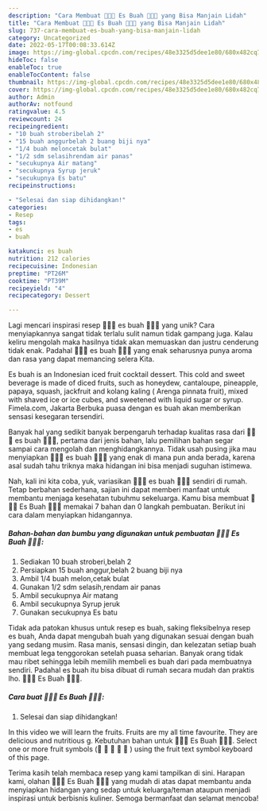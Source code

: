 ```yaml
---
description: "Cara Membuat 🍈🍇🍓 Es Buah 🍓🍇🍈 yang Bisa Manjain Lidah"
title: "Cara Membuat 🍈🍇🍓 Es Buah 🍓🍇🍈 yang Bisa Manjain Lidah"
slug: 737-cara-membuat-es-buah-yang-bisa-manjain-lidah
category: Uncategorized
date: 2022-05-17T00:08:33.614Z
image: https://img-global.cpcdn.com/recipes/48e3325d5dee1e80/680x482cq70/es-buah-foto-resep-utama.jpg
hideToc: false
enableToc: true
enableTocContent: false
thumbnail: https://img-global.cpcdn.com/recipes/48e3325d5dee1e80/680x482cq70/es-buah-foto-resep-utama.jpg
cover: https://img-global.cpcdn.com/recipes/48e3325d5dee1e80/680x482cq70/es-buah-foto-resep-utama.jpg
author: Admin
authorAv: notfound
ratingvalue: 4.5
reviewcount: 24
recipeingredient:
- "10 buah stroberibelah 2"
- "15 buah anggurbelah 2 buang biji nya"
- "1/4 buah meloncetak bulat"
- "1/2 sdm selasihrendam air panas"
- "secukupnya Air matang"
- "secukupnya Syrup jeruk"
- "secukupnya Es batu"
recipeinstructions:

- "Selesai dan siap dihidangkan!"
categories:
- Resep
tags:
- es
- buah

katakunci: es buah 
nutrition: 212 calories
recipecuisine: Indonesian
preptime: "PT26M"
cooktime: "PT39M"
recipeyield: "4"
recipecategory: Dessert

---
```





Lagi mencari inspirasi resep 🍈🍇🍓 es buah 🍓🍇🍈 yang unik? Cara menyiapkannya sangat tidak terlalu sulit namun tidak gampang juga. Kalau keliru mengolah maka hasilnya tidak akan memuaskan dan justru cenderung tidak enak. Padahal 🍈🍇🍓 es buah 🍓🍇🍈 yang enak seharusnya punya aroma dan rasa yang dapat memancing selera Kita.





Es buah is an Indonesian iced fruit cocktail dessert. This cold and sweet beverage is made of diced fruits, such as honeydew, cantaloupe, pineapple, papaya, squash, jackfruit and kolang kaling ( Arenga pinnata fruit), mixed with shaved ice or ice cubes, and sweetened with liquid sugar or syrup. Fimela.com, Jakarta Berbuka puasa dengan es buah akan memberikan sensasi kesegaran tersendiri.

Banyak hal yang sedikit banyak berpengaruh terhadap kualitas rasa dari 🍈🍇🍓 es buah 🍓🍇🍈, pertama dari jenis bahan, lalu pemilihan bahan segar sampai cara mengolah dan menghidangkannya. Tidak usah pusing jika mau menyiapkan 🍈🍇🍓 es buah 🍓🍇🍈 yang enak di mana pun anda berada, karena asal sudah tahu triknya maka hidangan ini bisa menjadi suguhan istimewa.






Nah, kali ini kita coba, yuk, variasikan 🍈🍇🍓 es buah 🍓🍇🍈 sendiri di rumah. Tetap berbahan sederhana, sajian ini dapat memberi manfaat untuk membantu menjaga kesehatan tubuhmu sekeluarga. Kamu bisa membuat 🍈🍇🍓 Es Buah 🍓🍇🍈 memakai 7 bahan dan 0 langkah pembuatan. Berikut ini cara dalam menyiapkan hidangannya.

<!--inarticleads1-->

##### Bahan-bahan dan bumbu yang digunakan untuk pembuatan 🍈🍇🍓 Es Buah 🍓🍇🍈:

1. Sediakan 10 buah stroberi,belah 2
1. Persiapkan 15 buah anggur,belah 2 buang biji nya
1. Ambil 1/4 buah melon,cetak bulat
1. Gunakan 1/2 sdm selasih,rendam air panas
1. Ambil secukupnya Air matang
1. Ambil secukupnya Syrup jeruk
1. Gunakan secukupnya Es batu


Tidak ada patokan khusus untuk resep es buah, saking fleksibelnya resep es buah, Anda dapat mengubah buah yang digunakan sesuai dengan buah yang sedang musim. Rasa manis, sensasi dingin, dan kelezatan setiap buah membuat lega tenggorokan setelah puasa seharian. Banyak orang tidak mau ribet sehingga lebih memilih membeli es buah dari pada membuatnya sendiri. Padahal es buah itu bisa dibuat di rumah secara mudah dan praktis lho. 🍈🍇🍓 Es Buah 🍓🍇🍈. 

<!--inarticleads2-->

##### Cara buat 🍈🍇🍓 Es Buah 🍓🍇🍈:


1. Selesai dan siap dihidangkan!

In this video we will learn the fruits. Fruits are my all time favourite. They are delicious and nutritious g. Kebutuhan bahan untuk 🍈🍇🍓 Es Buah 🍓🍇🍈. Select one or more fruit symbols (🍇 🍈 🍉 🍊 🍋 ) using the fruit text symbol keyboard of this page. 

Terima kasih telah membaca resep yang kami tampilkan di sini. Harapan kami, olahan 🍈🍇🍓 Es Buah 🍓🍇🍈 yang mudah di atas dapat membantu anda menyiapkan hidangan yang sedap untuk keluarga/teman ataupun menjadi inspirasi untuk berbisnis kuliner. Semoga bermanfaat dan selamat mencoba!
